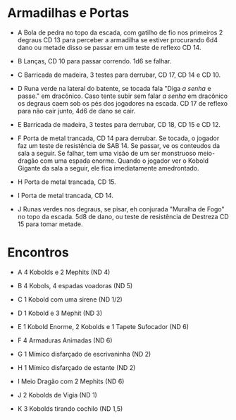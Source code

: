 # Armadilhas e Portas

- A
  Bola de pedra no topo da escada, com gatilho de fio nos primeiros 2 degraus
  CD 13 para perceber a armadilha se estiver procurando
  6d4 dano ou metade disso se passar em um teste de reflexo CD 14.

- B
  Lanças, CD 10 para passar correndo. 1d6 se falhar.

- C
  Barricada de madeira, 3 testes para derrubar, CD 17, CD 14 e CD 10.

- D
  Runa verde na lateral do batente, se tocada fala "Diga *a senha* e passe." em dracônico.
  Caso tente subir sem falar *a senha* em dracônico os degraus caem sob os pés dos jogadores na escada.
  CD 17 de reflexo para não cair junto, 4d6 de dano se cair.

- E
  Barricada de madeira, 3 testes para derrubar, CD 18, CD 15 e CD 12.

- F
  Porta de metal trancada, CD 14 para derrubar. Se tocada, o jogador faz um teste de resistência de SAB 14.
  Se passar, ve os conteudos da sala a seguir.
  Se falhar, tem uma visão de um ser monstruoso meio-dragão com uma espada enorme.
  Quando o jogador ver o Kobold Gigante da sala a seguir, ele fica imediatamente amedrontado.

- H
  Porta de metal trancada, CD 15.

- I
  Porta de metal trancada, CD 14.

- J
  Runas verdes nos degraus, se pisar, eh conjurada "Muralha de Fogo" no topo da escada.
  5d8 de dano, ou teste de resistência de Destreza CD 15 para tomar metade.

# Encontros

- A
  4 Kobolds e 2 Mephits (ND 4)

- B
  4 Kobols, 4 espadas voadoras (ND 5)

- C
  1 Kobold com uma sirene (ND 1/2)

- D
  1 Kobold e 3 Mephit (ND 3)

- E
  1 Kobold Enorme, 2 Kobolds e 1 Tapete Sufocador (ND 6)

- F
  4 Armaduras Animadas (ND 6)

- G
  1 Mímico disfarçado de escrivaninha (ND 2)

- H
  1 Mímico disfarçado de estante (ND 2)

- I
  Meio Dragão com 2 Mephits (ND 6)

- J
  2 Kobolds de Vigia (ND 1)

- K
  3 Kobolds tirando cochilo (ND 1,5)
